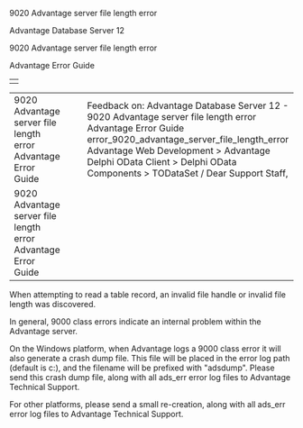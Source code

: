 9020 Advantage server file length error




Advantage Database Server 12  

9020 Advantage server file length error

Advantage Error Guide

|  |
| --- |
|  |

|  |  |  |  |  |
| --- | --- | --- | --- | --- |
| 9020 Advantage server file length error  Advantage Error Guide |  |  | Feedback on: Advantage Database Server 12 - 9020 Advantage server file length error Advantage Error Guide error\_9020\_advantage\_server\_file\_length\_error Advantage Web Development > Advantage Delphi OData Client > Delphi OData Components > TODataSet / Dear Support Staff, |  |
| 9020 Advantage server file length error  Advantage Error Guide |  |  |  |  |

When attempting to read a table record, an invalid file handle or invalid file length was discovered.

In general, 9000 class errors indicate an internal problem within the Advantage server.

On the Windows platform, when Advantage logs a 9000 class error it will also generate a crash dump file. This file will be placed in the error log path (default is c:\), and the filename will be prefixed with "adsdump". Please send this crash dump file, along with all ads\_err error log files to Advantage Technical Support.

For other platforms, please send a small re-creation, along with all ads\_err error log files to Advantage Technical Support.